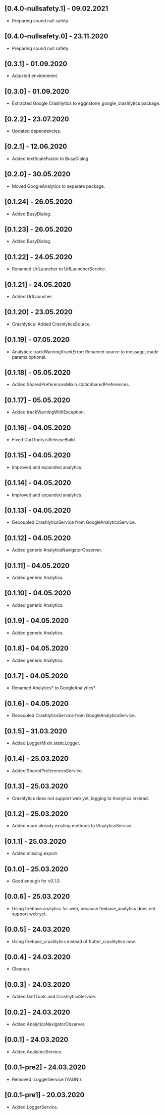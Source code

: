 ## [0.4.0-nullsafety.1] - 09.02.2021

* Preparing sound null safety.

## [0.4.0-nullsafety.0] - 23.11.2020

* Preparing sound null safety.

## [0.3.1] - 01.09.2020

* Adjusted environment.

## [0.3.0] - 01.09.2020

* Extracted Google Crashlytics to eggnstone_google_crashlytics package.

## [0.2.2] - 23.07.2020

* Updated dependencies.

## [0.2.1] - 12.06.2020

* Added textScaleFactor to BusyDialog.

## [0.2.0] - 30.05.2020

* Moved GoogleAnalytics to separate package.

## [0.1.24] - 26.05.2020

* Added BusyDialog.

## [0.1.23] - 26.05.2020

* Added BusyDialog.

## [0.1.22] - 24.05.2020

* Renamed UrlLauncher to UrlLauncherService.

## [0.1.21] - 24.05.2020

* Added UrlLauncher.

## [0.1.20] - 23.05.2020

* Crashlytics: Added CrashlyticsSource.

## [0.1.19] - 07.05.2020

* Analytics: trackWarning/trackError: Renamed source to message, made params optional.

## [0.1.18] - 05.05.2020

* Added SharedPreferencesMixin.staticSharedPreferences.

## [0.1.17] - 05.05.2020

* Added trackWarningWithException.

## [0.1.16] - 04.05.2020

* Fixed DartTools.isReleaseBuild.

## [0.1.15] - 04.05.2020

* Improved and expanded analytics.

## [0.1.14] - 04.05.2020

* Improved and expanded analytics.

## [0.1.13] - 04.05.2020

* Decoupled CrashlyticsService from GoogleAnalyticsService.

## [0.1.12] - 04.05.2020

* Added generic AnalyticsNavigatorObserver.

## [0.1.11] - 04.05.2020

* Added generic Analytics.

## [0.1.10] - 04.05.2020

* Added generic Analytics.

## [0.1.9] - 04.05.2020

* Added generic Analytics.

## [0.1.8] - 04.05.2020

* Added generic Analytics.

## [0.1.7] - 04.05.2020

* Renamed Analytics* to GoogleAnalytics*

## [0.1.6] - 04.05.2020

* Decoupled CrashlyticsService from GoogleAnalyticsService.

## [0.1.5] - 31.03.2020

* Added LoggerMixin.staticLogger.

## [0.1.4] - 25.03.2020

* Added SharedPreferencesService.

## [0.1.3] - 25.03.2020

* Crashlytics does not support web yet, logging to Analytics instead.

## [0.1.2] - 25.03.2020

* Added more already existing methods to IAnalyticsService.

## [0.1.1] - 25.03.2020

* Added missing export.

## [0.1.0] - 25.03.2020

* Good enough for v0.1.0.

## [0.0.6] - 25.03.2020

* Using firebase.analytics for web, because firebase_analytics does not support web yet.

## [0.0.5] - 24.03.2020

* Using firebase_crashlytics instead of flutter_crashlytics now.

## [0.0.4] - 24.03.2020 

* Cleanup.

## [0.0.3] - 24.03.2020 

* Added DartTools and CrashlyticsService.

## [0.0.2] - 24.03.2020 

* Added AnalyticsNavigatorObserver.

## [0.0.1] - 24.03.2020 

* Added AnalyticsService.

## [0.0.1-pre2] - 24.03.2020 

* Removed ILoggerService (YAGNI).

## [0.0.1-pre1] - 20.03.2020

* Added LoggerService.
